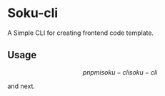 # Soku-cli

A Simple CLI for creating frontend code template.

## Usage

$$
pnpm i soku-cli
soku-cli
$$

and next.